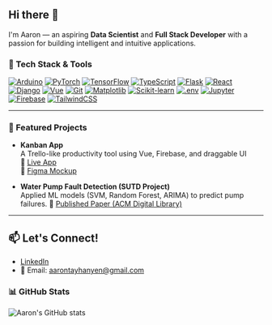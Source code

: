 ## Hi there 👋

I'm Aaron — an aspiring **Data Scientist** and **Full Stack Developer** with a passion for building intelligent and intuitive applications.

### 🧰 Tech Stack & Tools

[![Arduino](https://skillicons.dev/icons?i=arduino&theme=light)](https://www.arduino.cc/) 
[![PyTorch](https://skillicons.dev/icons?i=pytorch&theme=light)](https://pytorch.org/) 
[![TensorFlow](https://skillicons.dev/icons?i=tensorflow&theme=light)](https://www.tensorflow.org/) 
[![TypeScript](https://skillicons.dev/icons?i=typescript&theme=light)](https://www.typescriptlang.org/) 
[![Flask](https://skillicons.dev/icons?i=flask&theme=light)](https://flask.palletsprojects.com/) 
[![React](https://skillicons.dev/icons?i=react&theme=light)](https://reactjs.org/) 
[![Django](https://skillicons.dev/icons?i=django&theme=light)](https://www.djangoproject.com/)
[![Vue](https://skillicons.dev/icons?i=vue&theme=light)](https://vuejs.org/)
[![Git](https://skillicons.dev/icons?i=git&theme=light)](https://git-scm.com/) 
[![Matplotlib](https://skillicons.dev/icons?i=matplotlib&theme=light)](https://matplotlib.org/) 
[![Scikit-learn](https://skillicons.dev/icons?i=scikit-learn&theme=light)](https://scikit-learn.org/) 
[![.env](https://skillicons.dev/icons?i=dotenv&theme=light)](https://github.com/motdotla/dotenv) 
[![Jupyter](https://skillicons.dev/icons?i=jupyter&theme=light)](https://jupyter.org/) 
[![Firebase](https://skillicons.dev/icons?i=firebase&theme=light)](https://firebase.google.com/)
[![TailwindCSS](https://skillicons.dev/icons?i=tailwind&theme=light)](https://tailwindcss.com/)


---

### 🚀 Featured Projects

- **Kanban App**  
  A Trello-like productivity tool using Vue, Firebase, and draggable UI  
  🔗 [Live App](https://kanban-dev-01.web.app/)  
  🎨 [Figma Mockup](https://www.figma.com/design/3vctSr5ebyTrIQ7EzL4Kut/Untitled?node-id=0-1&t=7c2PL7NcTf640dxc-1)

- **Water Pump Fault Detection (SUTD Project)**  
  Applied ML models (SVM, Random Forest, ARIMA) to predict pump failures.
  📄 [Published Paper (ACM Digital Library)](https://dl.acm.org/doi/10.1145/3671127.3698790)
---

## 📫 Let's Connect!
- [LinkedIn](https://linkedin.com/in/aarontayhanyen)
- 💌 Email: aarontayhanyen@gmail.com

### 📊 GitHub Stats

![Aaron's GitHub stats](https://github-readme-stats.vercel.app/api?username=aarontay01&show_icons=true&theme=radical)



